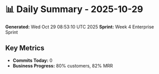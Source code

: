 # 📊 Daily Summary - 2025-10-29
**Generated:** Wed Oct 29 08:53:10 UTC 2025
**Sprint:** Week 4 Enterprise Sprint

## Key Metrics
- **Commits Today:** 0
- **Business Progress:** 80% customers, 82% MRR
